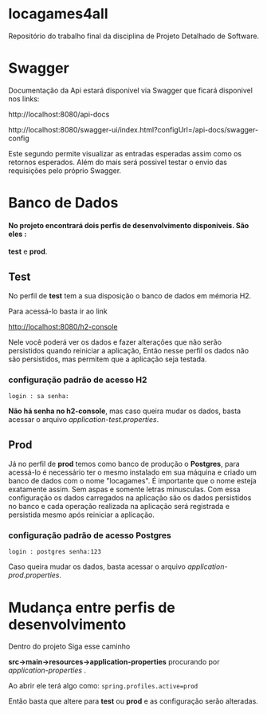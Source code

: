 # locagames4all
Repositório do trabalho final da disciplina de Projeto Detalhado de Software.

# Swagger
Documentação da Api estará disponivel via Swagger que ficará disponivel nos links:

http://localhost:8080/api-docs

http://localhost:8080/swagger-ui/index.html?configUrl=/api-docs/swagger-config

Este segundo permite visualizar as entradas esperadas assim como os retornos esperados. Além do mais será possivel testar o envio das requisições pelo próprio Swagger.

# Banco de Dados

#### No projeto encontrará dois perfis de desenvolvimento disponiveis. São eles :

**test** e **prod**.

## Test


No perfil de **test** tem a sua disposição o banco de dados em mémoria H2.

Para acessá-lo basta ir ao link

<http://localhost:8080/h2-console>

Nele você poderá ver os dados e fazer alterações que não serão persistidos quando reiniciar a aplicação,
Então nesse perfil os dados não são persistidos, mas permitem que a aplicação seja testada.

### configuração padrão de acesso H2
`login : sa
senha: `


**Não há senha no h2-console**, mas caso queira mudar os dados, basta acessar o arquivo _application-test.properties_.
## Prod

Já no perfil de **prod** temos como banco de produção o **Postgres**, para acessá-lo é necessário ter o mesmo instalado em sua máquina e criado um banco de dados com o nome "locagames".
É importante que o nome esteja exatamente assim. Sem aspas e somente letras minusculas.
Com essa configuração os dados carregados na aplicação são os dados persistidos no banco e cada operação realizada na aplicação será registrada e persistida mesmo após reiniciar a aplicação.

### configuração padrão de acesso Postgres
`login : postgres
senha:123`


Caso queira mudar os dados, basta acessar o arquivo _application-prod.properties_.


# Mudança entre perfis de desenvolvimento

Dentro do projeto Siga esse caminho



**src->main->resources->application-properties**
procurando por _application-properties_ .

Ao abrir ele terá algo como:
`spring.profiles.active=prod`

Então basta que altere para
**test**  ou **prod** e as configuração serão alteradas.









